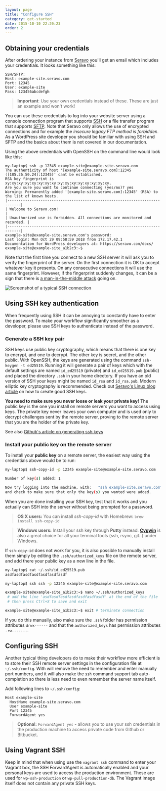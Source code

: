 ```yaml
---
layout: page
title: "Configure SSH"
category: get-started
date: 2015-10-10 22:20:23
order: 2
---
```


## Obtaining your credentials

After ordering your instance from [Seravo](https://seravo.com/) you'll get an email which includes your credentials. It looks something like this:

    SSH/SFTP:
    Host: example-site.seravo.com
    Port: 12345
    User: example-site
    Pass: 123456abcdefgh

> **Important**: Use your own credentials instead of these. These are just an example and won't work!

You can use these credentials to log into your website server using a console connection program that supports [SSH](https://en.wikipedia.org/wiki/Secure_Shell) or a file transfer program that supports [SFTP](https://en.wikipedia.org/wiki/SSH_File_Transfer_Protocol). Note that Seravo only allows the use of encrypted connections and for example the *insecure legacy FTP method is forbidden*. As a WordPress site developer you should be familiar with using SSH and SFTP and the basics about them is not covered in our documentation.

Using the above credentials with OpenSSH on the command line would look like this:

```
my-laptop$ ssh -p 12345 example-site@example-site.seravo.com
The authenticity of host '[example-site.seravo.com]:12345 ([185.26.50.24]:12345)' cant be established.
RSA key fingerprint is xy:xy:xy:xy:xy:xy:xy:xy:xy:xy:xy:xy:xy:xy:xy:xy.
Are you sure you want to continue connecting (yes/no)? yes
Warning: Permanently added '[example-site.seravo.com]:12345' (RSA) to the list of known hosts.
|----------------------------------------------------------------------------|
| Welcome to Seravo.com!                                                     |
| Unauthorized use is forbidden. All connections are monitored and recorded. |
|----------------------------------------------------------------------------|
example-site@example-site.seravo.com's password:
Last login: Mon Oct 29 09:58:59 2018 from 172.17.42.1
Documentation for WordPress developers at: https://seravo.com/docs/
example-site@example-site_a1b2c3:~$
```

Note that the first time you connect to a new SSH server it will ask you to verify the fingerprint of the server. On the first connection it is OK to accept whatever key it presents. On any consecutive connections it will use the same fingerprint. However, if the fingerprint suddenly changes, it can be a sign that there is [a man-in-the-middle attack](https://en.wikipedia.org/wiki/Man-in-the-middle_attack) going on.

![Screenshot of a typical SSH connection]({{site.baseurl}}/images/ssh-console.png)

## Using SSH key authentication

When frequently using SSH it can be annoying to constantly have to enter the password. To make your workflow significantly smoother as a developer, please use SSH keys to authenticate instead of the password.

### Generate a SSH key pair

SSH keys use public key cryptography, which means that there is one key to encrypt, and one to decrypt. The other key is secret, and the other public. With OpenSSH, the keys are generated using the command `ssh-keygen -t ed25519`. Running it will generate a pair of keys which with the default settings are named `id_ed25519` (private) and `id_ed25519.pub` (public) and placed the directory `.ssh` in your home directory. If you have an old version of SSH your keys might be named `id_rsa` and `id_rsa.pub`. Modern elliptic key cryptography is recommended. Check out [Seravo's Linux blog article](https://seravo.fi/2019/how-to-create-good-ssh-keys) on how to create good SSH keys.

**You need to make sure you never loose or leak your private key!** The public key is the one you install on remote servers you want to access using keys. The private key never leaves your own computer and is used only to decrypt challenges sent by the remote server, proving to the remote server that you are the holder of the private key.

See also [Github's article on generating ssh keys](https://help.github.com/articles/generating-ssh-keys/)

### Install your public key on the remote server

To install your **public key** on a remote server, the easiest way using the credentials above would be to run:

```bash
my-laptop$ ssh-copy-id -p 12345 example-site@example-site.seravo.com

Number of key(s) added: 1

Now try logging into the machine, with:   "ssh example-site.seravo.com"
and check to make sure that only the key(s) you wanted were added.
```

When you are done installing your SSH key, test that it works and you actually can SSH into the server without being prompted for a password.

> **OS X users:** You can install *ssh-copy-id* with Homebrew: `brew install ssh-copy-id`

> **Windows users:** Install your ssh key through **Putty** instead. **[Cygwin](https://www.cygwin.com/)** is also a great choice for all your terminal tools (ssh, rsync, git..) under Windows.

If `ssh-copy-id` does not work for you, it is also possible to manually install them simply by editing the `.ssh/authorized_keys` file on the remote server, and add there your public key as a new line in the file.

```bash
my-laptop$ cat ~/.ssh/id_ed25519.pub
asdfasdfasdfasdfasdfasdfasdf

my-laptop$ ssh ssh -p 12345 example-site@example-site.seravo.com

example-site@example-site_a1b2c3:~$ nano ~/.ssh/authorized_keys
 # add the line 'asdfasdfasdfasdfasdfasdfasdf' at the end of the file
 # then press Ctrl+X to save and exit

example-site@example-site_a1b2c3:~$ exit # terminate connection
```

If you do this manually, also make sure the `.ssh` folder has permission attributes `drwx------` and that the `authorized_keys` has permission attributes `-rw-------`.

## Configuring SSH

Another typical thing developers do to make their workflow more efficient is to store their SSH remote server settings in the configuration file at `~/.ssh/config`. With will remove the need to remember and enter manually port numbers, and it will also make the `ssh` command support tab auto-completion so there is less need to even remember the server name itself.

Add following lines to `~/.ssh/config`:

    Host example-site
      HostName example-site.seravo.com
      User example-site
      Port 12345
      ForwardAgent yes

> **Optional:** `ForwardAgent yes` - allows you to use your ssh credentials in the production machine to access private code from Github or Bitbucket.

## Using Vagrant SSH

Keep in mind that when using use the `vagrant ssh` command to enter your Vagrant box, the SSH ForwardAgent is automatically enabled and your personal keys are used to access the production environment. These are used for `wp-ssh-production` or `wp-pull-production-db`. The Vagrant image itself does not contain any private SSH keys.
